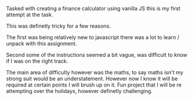 Tasked with creating a finance calculator using vanilla JS this is my first attempt at the task.

This was definetly tricky for a few reasons. 

The first was being relatively new to javascript there was a lot to learn / unpack with this assignment.

Second some of the instructions seemed a bit vague, was difficult to know if I was on the right track.

The main area of difficulty however was the maths, to say maths isn't my strong suit would be an understatement. However now I know it will be required at certain points I will brush up on it. Fun project that I will be re attempting over the holidays, however definetly challenging.
